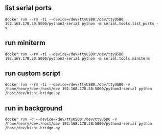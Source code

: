 
## list serial ports

`docker run --rm -ti --device=/dev/ttyUSB0:/dev/ttyUSB0 192.168.178.30:5000/python3-serial python -m serial.tools.list_ports -v`

## run miniterm

`docker run --rm -ti --device=/dev/ttyUSB0:/dev/ttyUSB0 192.168.178.30:5000/python3-serial python -m serial.tools.miniterm`

## run custom script

`docker run --rm -ti --device=/dev/ttyUSB0:/dev/ttyUSB0 -v /home/henry/dev:/host/dev 192.168.178.30:5000/python3-serial python /host/dev/hichi-bridge.py`

## run in background

`docker run -d --device=/dev/ttyUSB0:/dev/ttyUSB0 -v /home/henry/dev:/host/dev 192.168.178.30:5000/python3-serial python /host/dev/hichi-bridge.py`